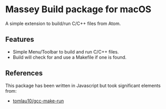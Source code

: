 # Massey Build package for macOS

A simple extension to build/run C/C++ files from Atom.


## Features

* Simple Menu/Toolbar to build and run C/C++ files.
* Build will check for and use a Makefile if one is found.


## References

This package has been written in Javascript but took significant elements from:

* [tomlau10/gcc-make-run](https://atom.io/packages/gpp-compiler)